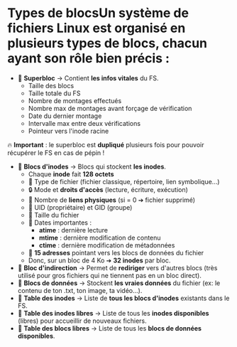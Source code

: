 # Types de blocsUn système de fichiers Linux est organisé en plusieurs **types de blocs**, chacun ayant son rôle bien précis :

- 🧩 **Superbloc** → Contient **les infos vitales** du FS.
  - Taille des blocs
  - Taille totale du FS
  - Nombre de montages effectués
  - Nombre max de montages avant forçage de vérification
  - Date du dernier montage
  - Intervalle max entre deux vérifications
  - Pointeur vers l'inode racine

🔥 **Important** : le superbloc est **dupliqué** plusieurs fois pour pouvoir récupérer le FS en cas de pépin !

- 🧩 **Blocs d'inodes** → Blocs qui stockent **les inodes**.
  - Chaque **inode** fait **128 octets**
  - 📄 Type de fichier (fichier classique, répertoire, lien symbolique...)
  - 🔒 Mode et **droits d'accès** (lecture, écriture, exécution)
  - 🔗 Nombre de **liens physiques** (si = 0 ➔ fichier supprimé)
  - 👤 UID (propriétaire) et GID (groupe)
  - 📏 Taille du fichier
  - 📆 Dates importantes :
    - **atime** : dernière lecture
    - **mtime** : dernière modification de contenu
    - **ctime** : dernière modification de métadonnées
  - 📍 **15 adresses** pointant vers les blocs de données du fichier
  - Donc, sur un bloc de 4 Ko ➔ **32 inodes** par bloc.
- 🧩 **Bloc d'indirection** → Permet de **rediriger** vers d'autres blocs (très utilisé pour gros fichiers qui ne tiennent pas en un bloc direct).
- 🧩 **Blocs de données** → Stockent **les vraies données** du fichier (ex: le contenu de ton .txt, ton image, ta vidéo...).
- 🧩 **Table des inodes** → Liste de **tous les blocs d'inodes** existants dans le FS.
- 🧩 **Table des inodes libres** → Liste de tous les **inodes disponibles** (libres) pour accueillir de nouveaux fichiers.
- 🧩 **Table des blocs libres** → Liste de tous les **blocs de données disponibles**.
